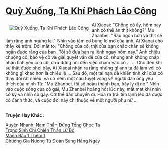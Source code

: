 <a href="https://truyentiki.com/quy-xuong-ta-khi-phach-lao-cong.31679/" title="Quỳ Xuống, Ta Khí Phách Lão Công"><h1>Quỳ Xuống, Ta Khí Phách Lão Công</h1></a><div style="display:table"><img align="right" style="float: left; padding: 10px;" src="https://truyentiki.com/a/img/str/src/31679.jpg" alt="Quỳ Xuống, Ta Khí Phách Lão Công">Ai Xiaoai: "Chồng cô ấy, hôm nay anh có thể ăn thịt không?" Mu Zhanbei: "Rau ngon hơn và thịt sẽ làm răng anh ngừng lại." Nhìn vào tám cơ bụng lờ mờ của anh, Ai Xiaoai cho thấy kẻ trộm. Đôi mắt to, "Chồng của cô, thịt của bạn chắc chắn sẽ không ngăn được răng của bạn. Tôi sẽ đưa bạn ra lệnh ngay hôm nay." Anh chiều chuộng cô, bảo vệ cô và giải quyết vấn đề của cô, nhưng anh không chấp nhận tình yêu của cô, chứ đừng nói đến việc chạm vào cô ... ... Cho đến khi sự thật được phơi bày, Ai Xiaoai nhận ra rằng những gì anh ta đã làm với cô không gì khác hơn là chiếu lệ ... Sau đó, một tai nạn đã khiến tính khí của cô thay đổi rất nhiều, và cô ném một câu tuyệt vọng về người đàn ông yêu thích của mình Từ: "Mu Zhanbei, tôi sẽ hoàn thành bạn, hãy ly dị nó." Nhìn vào cuộc sống của cô gái, Mu Zhanbei hoảng hốt lúc này, mất mát khi nhìn cô ký và nhìn cô gầy. Cơ thể dần chuyển đi. Hóa ra trái tim lạnh lẽo đã được cô đánh thức, và cuộc đời này chỉ thuộc về một người phụ nữ ...</div><p><br><b>Truyện Hay Khác :</b></p><a href="https://truyentiki.com/xuyen-nhanh-nam-than-dung-tong-choc-ta.31678/" alt="Xuyên Nhanh: Nam Thần Đừng Tổng Chọc Ta">Xuyên Nhanh: Nam Thần Đừng Tổng Chọc Ta</a><br/><a href="https://truyentiki.wordpress.com/2020/06/08/trong-sinh-chi-chien-than-lu-bo/" alt="Trọng Sinh Chi Chiến Thần Lữ Bố">Trọng Sinh Chi Chiến Thần Lữ Bố</a><br/><a href="https://truyentiki.wordpress.com/2020/06/08/manh-bao-1-them-1/" alt="Manh Bảo 1 Thêm 1">Manh Bảo 1 Thêm 1</a><br/><a href="https://truyentiki.wordpress.com/2020/06/08/chuong-gia-nuong-tu-doan-sung-hang-ngay/" alt="Chưởng Gia Nương Tử Đoàn Sủng Hằng Ngày">Chưởng Gia Nương Tử Đoàn Sủng Hằng Ngày</a><br/>